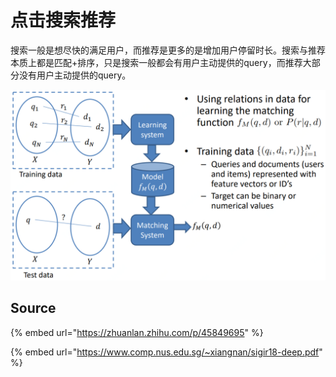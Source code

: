 # 点击搜索推荐

搜索一般是想尽快的满足用户，而推荐是更多的是增加用户停留时长。搜索与推荐本质上都是匹配+排序，只是搜索一般都会有用户主动提供的query，而推荐大部分没有用户主动提供的query。

![](../../.gitbook/assets/timline-jie-tu-20190318114916.png)

## Source

{% embed url="https://zhuanlan.zhihu.com/p/45849695" %}

{% embed url="https://www.comp.nus.edu.sg/~xiangnan/sigir18-deep.pdf" %}





